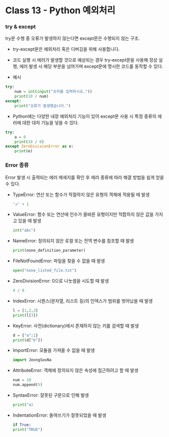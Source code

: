# Class 13 - Python 예외처리

### try & except
try문 수행 중 오류가 발생하지 않는다면 except문은 수행되지 않는 구조.

- try-except문은 예외처리 혹은 디버깅을 위해 사용합니다.
- 코드 실행 시 에러가 발생할 것으로 예상되는 경우 try-except문을 사용해 정상 실행, 에러 발생 시 해당 부분을 넘어가며 except문에 명시한 코드를 동작할 수 있다.

- 예시
```py
try:
    num = int(input("숫자를 입력하시오."))
    print(10 / num)
except:
    print("오류가 발생했습니다.")
```

- Python에는 다양한 내장 예외처리 기능이 있어 except문 사용 시 특정 종류의 에러에 대한 대처 기능을 넣을 수 있다.

```py
try:
    a = 0
    print(10 / 0)
except ZeroDivisionError as e:
    print(e)
```

### Error 종류
Error 발생 시 출력되는 에러 메세지를 확인 후 에러 종류에 따라 해결 방법을 쉽게 얻을 수 있다.  

- TypeError: 연산 또는 함수가 적절하지 않은 유형의 객체에 적용될 때 발생
    ```py
    "a" + 1
    ```
- ValueError: 함수 또는 연산에 인수가 올바른 유형이지만 적합하지 않은 값을 가지고 있을 때 발생
    ```py
    int("abc")
    ```
- NameError: 정의되지 않은 로컬 또는 전역 변수를 참조할 때 발생
    ```py
    print(none_definition_parameter)
    ```
- FileNotFoundError: 파일을 찾을 수 없을 때 발생
    ```py
    open("none_listed_file.txt")
    ```
- ZeroDivisionError: 0으로 나눗셈을 시도할 때 발생
    ```py
    4 / 0
    ```
- IndexError: 시퀀스(문자열, 리스트 등)의 인덱스가 범위를 벗어났을 때 발생
    ```py
    l = [1,2,3]
    print(l[3])
    ```
- KeyError: 사전(dictionary)에서 존재하지 않는 키를 검색할 때 발생
    ```py
    d = {"a":1}
    print(d["b"])
    ```
- ImportError: 모듈을 가져올 수 없을 때 발생
    ```py
    import JeongSooNa
    ```
- AttributeError: 객체에 정의되지 않은 속성에 접근하려고 할 때 발생
    ```py
    num = 10
    num.append(5)
    ```
- SyntaxError: 잘못된 구문으로 인해 발생
    ```py
    print("a)
    ```
- IndentationError: 들여쓰기가 잘못되었을 때 발생
    ```py
    if True:
    print("TRUE")
    ```